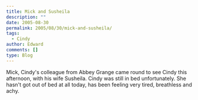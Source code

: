 ```yaml
---
title: Mick and Susheila
description: ""
date: 2005-08-30
permalink: 2005/08/30/mick-and-susheila/
tags:
  - Cindy
author: Edward
comments: []
type: Blog
---
```


Mick, Cindy\'s colleague from Abbey Grange came round to see Cindy this
afternoon, with his wife Susheila. Cindy was still in bed unfortunately.
She hasn\'t got out of bed at all today, has been feeling very tired,
breathless and achy.

